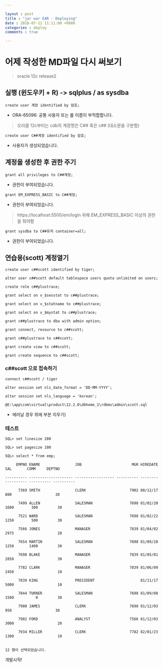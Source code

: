 ```yaml
---

layout : post
title : "jar war EAR - Deploying"
date : 2018-07-12 11:11:00 +0900
categories : deploy
comments : true

---
```


# 어제 작성한 MD파일 다시 써보기

> oracle 12c release2

 
## 실행 (윈도우키 + R) -> sqlplus / as sysdba

```create user 계정 identified by 암호;```

- ORA-65096: 공통 사용자 또는 롤 이름이 부적합합니다. 

> 오라클 12c부터는 cdb의 계정명은 C## 혹은 c## (대소문을 구분함)

```create user C##계정 identified by 암호;```

- 사용자가 생성되었습니다.

 

## 계정을 생성한 후 권한 주기

```grant all privileges to C##계정; ```

- 권한이 부여되었습니다.

```grant EM_EXPRESS_BASIC to C##계정;```

- 권한이 부여되었습니다.
 > https://localhost:5500/em/login 위해 EM_EXPRESS_BASIC 이상의 권한을 줘야함


```grant sysdba to C##유저 container=all;```



- 권한이 부여되었습니다.


## 연습용(scott) 계정열기

```create user c##scott identified by tiger;```

```alter user c##scott default tablespace users quota unlimited on users;```
 
```create role c##plustrace;```
 
```grant select on v_$sesstat to c##plustrace;```
 
```grant select on v_$statname to c##plustrace;```
 
```grant select on v_$mystat to c##plustrace;```
 
```grant c##plustrace to dba with admin option;```

```grant connect, resource to c##scott;```

```grant c##plustrace to c##scott;```
 
```grant create view to c##scott;```

```grant create sequence to c##scott;```
 
### c##scott 으로 접속하기

```connect c##scott / tiger```

```alter session set nls_date_format = 'DD-MM-YYYY';```

```alter session set nls_language = 'korean';```

```@E:\app\com\virtual\product\12.2.0\dbhome_1\rdbms\admin\scott.sql``` 

- 에러날 경우 위에 부분 지우기)

 
### 테스트

```SQL> set linesize 280```

```SQL> set pagesize 100```


```
SQL> select * from emp;

​     EMPNO ENAME                JOB                       MGR HIREDATE        SAL       COMM     DEPTNO

---------- -------------------- ------------------ ---------- -------- ---------- ---------- ----------

​      7369 SMITH                CLERK                    7902 80/12/17        800                    20

​      7499 ALLEN                SALESMAN                 7698 81/02/20       1600        300         30

​      7521 WARD                 SALESMAN                 7698 81/02/22       1250        500         30

​      7566 JONES                MANAGER                  7839 81/04/02       2975                    20

​      7654 MARTIN               SALESMAN                 7698 81/09/28       1250       1400         30

​      7698 BLAKE                MANAGER                  7839 81/05/01       2850                    30

​      7782 CLARK                MANAGER                  7839 81/06/09       2450                    10

​      7839 KING                 PRESIDENT                     81/11/17       5000                    10

​      7844 TURNER               SALESMAN                 7698 81/09/08       1500          0         30

​      7900 JAMES                CLERK                    7698 81/12/03        950                    30

​      7902 FORD                 ANALYST                  7566 81/12/03       3000                    20

​      7934 MILLER               CLERK                    7782 82/01/23       1300                    10

 
12 행이 선택되었습니다.

```
 

개발시작!